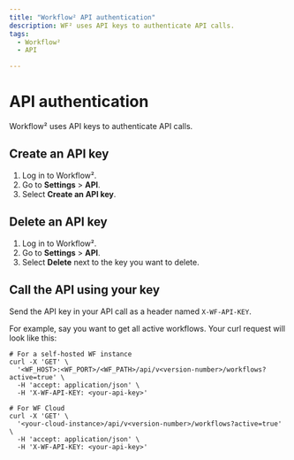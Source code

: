 ```yaml
---
title: "Workflow² API authentication"
description: WF² uses API keys to authenticate API calls.
tags:
  - Workflow²
  - API

---
```


# API authentication

Workflow² uses API keys to authenticate API calls.

## Create an API key

1. Log in to Workflow².
2. Go to **Settings** > **API**.
3. Select **Create an API key**.

## Delete an API key

1. Log in to Workflow².
2. Go to **Settings** > **API**.
3. Select **Delete** next to the key you want to delete.

## Call the API using your key

Send the API key in your API call as a header named `X-WF-API-KEY`.

For example, say you want to get all active workflows. Your curl request will look like this:

```shell
# For a self-hosted WF instance
curl -X 'GET' \
  '<WF_HOST>:<WF_PORT>/<WF_PATH>/api/v<version-number>/workflows?active=true' \
  -H 'accept: application/json' \
  -H 'X-WF-API-KEY: <your-api-key>'

# For WF Cloud
curl -X 'GET' \
  '<your-cloud-instance>/api/v<version-number>/workflows?active=true' \
  -H 'accept: application/json' \
  -H 'X-WF-API-KEY: <your-api-key>'
```
